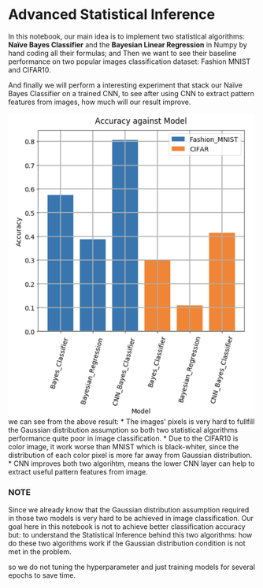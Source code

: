 # Advanced Statistical Inference

In this notebook, our main idea is to implement two statistical algorithms: **Naïve Bayes Classifier** and the **Bayesian Linear Regression** in Numpy by hand coding all their formulas; and Then we want to see their baseline performance on two popular images classification dataset: Fashion MNIST and CIFAR10. 

And finally we will perform a interesting experiment that stack our Naïve Bayes Classifier on a trained CNN, to see after using CNN to extract pattern features from images, how much will our result improve.



<img align="center" src="images/result_img.png" width="500">
we can see from the above result:
 * The images' pixels is very hard to fullfill the Gaussian distribution assumption so both two statistical algorithms performance quite poor in image classification.
 * Due to the CIFAR10 is color image, it work worse than MNIST which is black-whiter, since the distribution of each color pixel is more far away from Gaussian distribution.
 * CNN improves both two algorihtm, means the lower CNN layer can help to extract useful pattern features from image.



### NOTE
Since we already know that the Gaussian distribution assumption required in those two models is very hard to be achieved in image classification. Our goal here in this notebook is not to achieve better classification accuracy but: to understand the Statistical Inference behind this two algorithms: how do these two algorithms work if the Gaussian distribution condition is not met in the problem.

so we do not tuning the hyperparameter and just training models for several epochs to save time.








